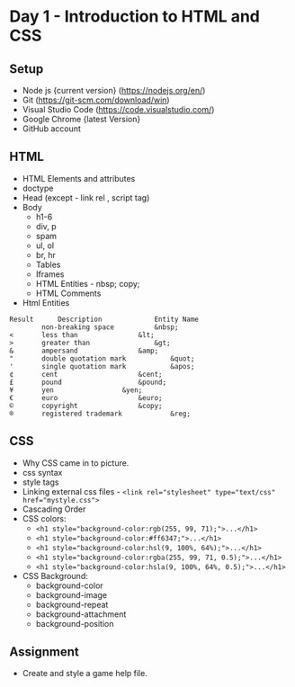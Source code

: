 # Day 1 - Introduction to HTML and CSS

## Setup
- Node js {current version} (https://nodejs.org/en/)
- Git (https://git-scm.com/download/win)
- Visual Studio Code (https://code.visualstudio.com/)
- Google Chrome {latest Version}
- GitHub account

## HTML
- HTML Elements and attributes
- doctype
- Head (except - link rel , script tag)
- Body
    * h1-6
    * div, p
    * spam
    * ul, ol
    * br, hr
    * Tables
    * Iframes
    * HTML Entities - nbsp; copy;
    * HTML Comments
- Html Entities
```
Result      Description             Entity Name
        non-breaking space          &nbsp;
<       less than               &lt;
>       greater than                &gt;
&       ampersand               &amp;
"       double quotation mark           &quot;
'       single quotation mark           &apos;
¢       cent                    &cent;
£       pound                   &pound;
¥       yen                 &yen;
€       euro                    &euro;
©       copyright               &copy;
®       registered trademark            &reg;
```


## CSS
- Why CSS came in to picture.
- css syntax
- style tags
- Linking external css files - `<link rel="stylesheet" type="text/css" href="mystyle.css">`
- Cascading Order
- CSS colors:
    * `<h1 style="background-color:rgb(255, 99, 71);">...</h1>`
    * `<h1 style="background-color:#ff6347;">...</h1>`
    * `<h1 style="background-color:hsl(9, 100%, 64%);">...</h1>`
    * `<h1 style="background-color:rgba(255, 99, 71, 0.5);">...</h1>`
    * `<h1 style="background-color:hsla(9, 100%, 64%, 0.5);">...</h1>`
- CSS Background:
    * background-color
    * background-image
    * background-repeat
    * background-attachment
    * background-position

## Assignment
- Create and style a game help file.